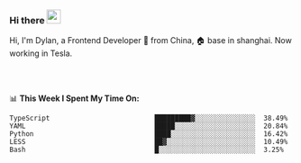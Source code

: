 ### Hi there <img src="https://media.giphy.com/media/hvRJCLFzcasrR4ia7z/giphy.gif" width="25px">

<!-- ![visitors](https://visitor-badge.glitch.me/badge?page_id=dislfyer.dislfyer) -->

Hi, I'm Dylan, a Frontend Developer 🚀 from China, 🏠 base in shanghai. Now working in Tesla.

<br/>
<br/>

📊 **This Week I Spent My Time On:**


<!--START_SECTION:waka-->

```text
TypeScript                          █████████▓░░░░░░░░░░░░░░░  38.49%
YAML                                █████░░░░░░░░░░░░░░░░░░░░  20.84%
Python                              ████░░░░░░░░░░░░░░░░░░░░░  16.42%
LESS                                ██▓░░░░░░░░░░░░░░░░░░░░░░  10.49%
Bash                                █░░░░░░░░░░░░░░░░░░░░░░░░  3.25%
```

<!--END_SECTION:waka-->

<!--
**About Me:**
 -->
